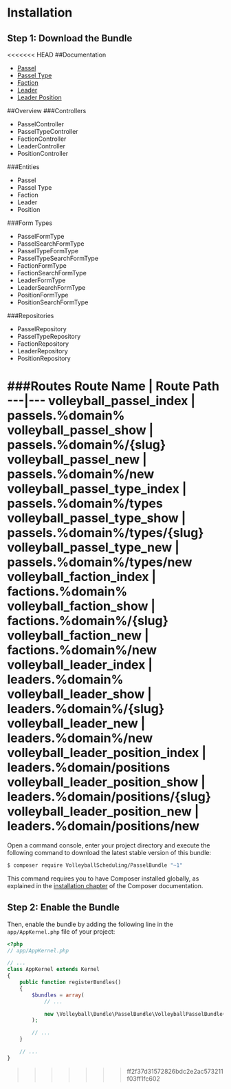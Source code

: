 Installation
============

Step 1: Download the Bundle
---------------------------

<<<<<<< HEAD
##Documentation
- [Passel](Resources/doc/passel.md)
- [Passel Type](Resources/doc/type.md)
- [Faction](Resources/doc/faction.md)
- [Leader](Resources/doc/leader.md)
- [Leader Position](Resources/doc/position.md)

##Overview
###Controllers
- PasselController
- PasselTypeController
- FactionController
- LeaderController
- PositionController


###Entities
- Passel
- Passel Type
- Faction
- Leader
- Position

###Form Types
- PasselFormType
- PasselSearchFormType
- PasselTypeFormType
- PasselTypeSearchFormType
- FactionFormType
- FactionSearchFormType
- LeaderFormType
- LeaderSearchFormType
- PositionFormType
- PositionSearchFormType

###Repositories
- PasselRepository
- PasselTypeRepository
- FactionRepository
- LeaderRepository
- PositionRepository

###Routes
Route Name | Route Path
---|---
volleyball_passel_index | passels.%domain%
volleyball_passel_show | passels.%domain%/{slug}
volleyball_passel_new | passels.%domain%/new
volleyball_passel_type_index | passels.%domain%/types
volleyball_passel_type_show | passels.%domain%/types/{slug}
volleyball_passel_type_new | passels.%domain%/types/new
volleyball_faction_index | factions.%domain%
volleyball_faction_show | factions.%domain%/{slug}
volleyball_faction_new | factions.%domain%/new
volleyball_leader_index | leaders.%domain%
volleyball_leader_show | leaders.%domain%/{slug}
volleyball_leader_new | leaders.%domain%/new
volleyball_leader_position_index | leaders.%domain/positions
volleyball_leader_position_show | leaders.%domain/positions/{slug}
volleyball_leader_position_new | leaders.%domain/positions/new
=======
Open a command console, enter your project directory and execute the
following command to download the latest stable version of this bundle:

```bash
$ composer require VolleyballScheduling/PasselBundle "~1"
```

This command requires you to have Composer installed globally, as explained
in the [installation chapter](https://getcomposer.org/doc/00-intro.md)
of the Composer documentation.

Step 2: Enable the Bundle
-------------------------

Then, enable the bundle by adding the following line in the `app/AppKernel.php`
file of your project:

```php
<?php
// app/AppKernel.php

// ...
class AppKernel extends Kernel
{
    public function registerBundles()
    {
        $bundles = array(
            // ...

            new \Volleyball\Bundle\PasselBundle\VolleyballPasselBundle(),
        );

        // ...
    }

    // ...
}
```
>>>>>>> ff2f37d31572826bdc2e2ac573211f03ff1fc602

